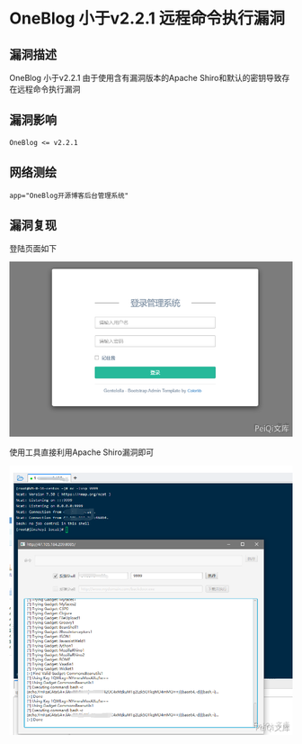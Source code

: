 # OneBlog 小于v2.2.1 远程命令执行漏洞

## 漏洞描述

OneBlog 小于v2.2.1 由于使用含有漏洞版本的Apache Shiro和默认的密钥导致存在远程命令执行漏洞

## 漏洞影响

```
OneBlog <= v2.2.1
```

## 网络测绘

```
app="OneBlog开源博客后台管理系统"
```

## 漏洞复现

登陆页面如下



![](./images/202202101909905.png)



使用工具直接利用Apache Shiro漏洞即可



![](./images/202202101909954.png)